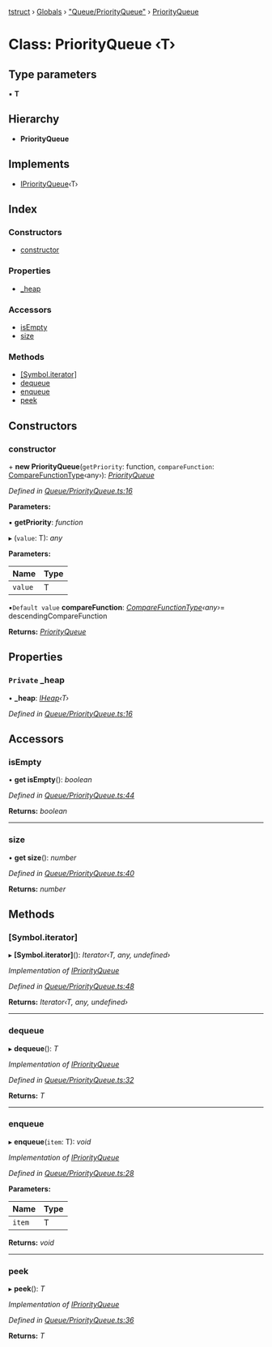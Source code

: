 [tstruct](../README.md) › [Globals](../globals.md) › ["Queue/PriorityQueue"](../modules/_queue_priorityqueue_.md) › [PriorityQueue](_queue_priorityqueue_.priorityqueue.md)

# Class: PriorityQueue ‹**T**›

## Type parameters

▪ **T**

## Hierarchy

* **PriorityQueue**

## Implements

* [IPriorityQueue](../interfaces/_queue_priorityqueue_.ipriorityqueue.md)‹T›

## Index

### Constructors

* [constructor](_queue_priorityqueue_.priorityqueue.md#constructor)

### Properties

* [_heap](_queue_priorityqueue_.priorityqueue.md#private-_heap)

### Accessors

* [isEmpty](_queue_priorityqueue_.priorityqueue.md#isempty)
* [size](_queue_priorityqueue_.priorityqueue.md#size)

### Methods

* [[Symbol.iterator]](_queue_priorityqueue_.priorityqueue.md#[symbol.iterator])
* [dequeue](_queue_priorityqueue_.priorityqueue.md#dequeue)
* [enqueue](_queue_priorityqueue_.priorityqueue.md#enqueue)
* [peek](_queue_priorityqueue_.priorityqueue.md#peek)

## Constructors

###  constructor

\+ **new PriorityQueue**(`getPriority`: function, `compareFunction`: [CompareFunctionType](../modules/_comparefunction_.md#comparefunctiontype)‹any›): *[PriorityQueue](_queue_priorityqueue_.priorityqueue.md)*

*Defined in [Queue/PriorityQueue.ts:16](https://github.com/powerofsoul/tstruct/blob/722736b/src/Queue/PriorityQueue.ts#L16)*

**Parameters:**

▪ **getPriority**: *function*

▸ (`value`: T): *any*

**Parameters:**

Name | Type |
------ | ------ |
`value` | T |

▪`Default value`  **compareFunction**: *[CompareFunctionType](../modules/_comparefunction_.md#comparefunctiontype)‹any›*= descendingCompareFunction

**Returns:** *[PriorityQueue](_queue_priorityqueue_.priorityqueue.md)*

## Properties

### `Private` _heap

• **_heap**: *[IHeap](../interfaces/_heap_heap_.iheap.md)‹T›*

*Defined in [Queue/PriorityQueue.ts:16](https://github.com/powerofsoul/tstruct/blob/722736b/src/Queue/PriorityQueue.ts#L16)*

## Accessors

###  isEmpty

• **get isEmpty**(): *boolean*

*Defined in [Queue/PriorityQueue.ts:44](https://github.com/powerofsoul/tstruct/blob/722736b/src/Queue/PriorityQueue.ts#L44)*

**Returns:** *boolean*

___

###  size

• **get size**(): *number*

*Defined in [Queue/PriorityQueue.ts:40](https://github.com/powerofsoul/tstruct/blob/722736b/src/Queue/PriorityQueue.ts#L40)*

**Returns:** *number*

## Methods

###  [Symbol.iterator]

▸ **[Symbol.iterator]**(): *Iterator‹T, any, undefined›*

*Implementation of [IPriorityQueue](../interfaces/_queue_priorityqueue_.ipriorityqueue.md)*

*Defined in [Queue/PriorityQueue.ts:48](https://github.com/powerofsoul/tstruct/blob/722736b/src/Queue/PriorityQueue.ts#L48)*

**Returns:** *Iterator‹T, any, undefined›*

___

###  dequeue

▸ **dequeue**(): *T*

*Implementation of [IPriorityQueue](../interfaces/_queue_priorityqueue_.ipriorityqueue.md)*

*Defined in [Queue/PriorityQueue.ts:32](https://github.com/powerofsoul/tstruct/blob/722736b/src/Queue/PriorityQueue.ts#L32)*

**Returns:** *T*

___

###  enqueue

▸ **enqueue**(`item`: T): *void*

*Implementation of [IPriorityQueue](../interfaces/_queue_priorityqueue_.ipriorityqueue.md)*

*Defined in [Queue/PriorityQueue.ts:28](https://github.com/powerofsoul/tstruct/blob/722736b/src/Queue/PriorityQueue.ts#L28)*

**Parameters:**

Name | Type |
------ | ------ |
`item` | T |

**Returns:** *void*

___

###  peek

▸ **peek**(): *T*

*Implementation of [IPriorityQueue](../interfaces/_queue_priorityqueue_.ipriorityqueue.md)*

*Defined in [Queue/PriorityQueue.ts:36](https://github.com/powerofsoul/tstruct/blob/722736b/src/Queue/PriorityQueue.ts#L36)*

**Returns:** *T*
